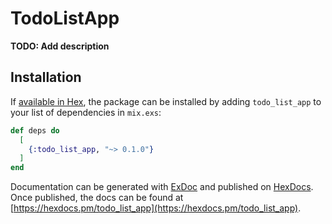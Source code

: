 # TodoListApp

**TODO: Add description**

## Installation

If [available in Hex](https://hex.pm/docs/publish), the package can be installed
by adding `todo_list_app` to your list of dependencies in `mix.exs`:

```elixir
def deps do
  [
    {:todo_list_app, "~> 0.1.0"}
  ]
end
```

Documentation can be generated with [ExDoc](https://github.com/elixir-lang/ex_doc)
and published on [HexDocs](https://hexdocs.pm). Once published, the docs can
be found at [https://hexdocs.pm/todo_list_app](https://hexdocs.pm/todo_list_app).

